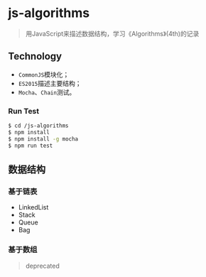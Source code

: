 # js-algorithms

> 用JavaScript来描述数据结构，学习《Algorithms》(4th)的记录

## Technology

- `CommonJS`模块化；
- `ES2015`描述主要结构；
- `Mocha`、`Chain`测试。

### Run Test

```bash
$ cd /js-algorithms
$ npm install
$ npm install -g mocha
$ npm run test
```

## 数据结构

### 基于链表

- LinkedList
- Stack
- Queue
- Bag

### 基于数组

> deprecated
